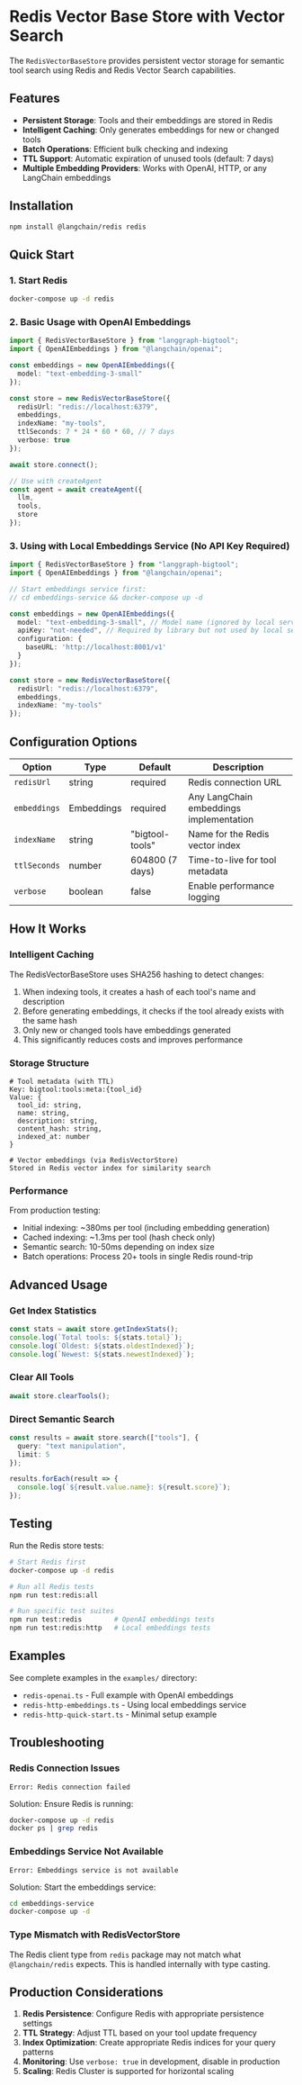 # Redis Vector Base Store with Vector Search

The `RedisVectorBaseStore` provides persistent vector storage for semantic tool search using Redis and Redis Vector Search capabilities.

## Features

- **Persistent Storage**: Tools and their embeddings are stored in Redis
- **Intelligent Caching**: Only generates embeddings for new or changed tools
- **Batch Operations**: Efficient bulk checking and indexing
- **TTL Support**: Automatic expiration of unused tools (default: 7 days)
- **Multiple Embedding Providers**: Works with OpenAI, HTTP, or any LangChain embeddings

## Installation

```bash
npm install @langchain/redis redis
```

## Quick Start

### 1. Start Redis

```bash
docker-compose up -d redis
```

### 2. Basic Usage with OpenAI Embeddings

```typescript
import { RedisVectorBaseStore } from "langgraph-bigtool";
import { OpenAIEmbeddings } from "@langchain/openai";

const embeddings = new OpenAIEmbeddings({
  model: "text-embedding-3-small"
});

const store = new RedisVectorBaseStore({
  redisUrl: "redis://localhost:6379",
  embeddings,
  indexName: "my-tools",
  ttlSeconds: 7 * 24 * 60 * 60, // 7 days
  verbose: true
});

await store.connect();

// Use with createAgent
const agent = await createAgent({
  llm,
  tools,
  store
});
```

### 3. Using with Local Embeddings Service (No API Key Required)

```typescript
import { RedisVectorBaseStore } from "langgraph-bigtool";
import { OpenAIEmbeddings } from "@langchain/openai";

// Start embeddings service first:
// cd embeddings-service && docker-compose up -d

const embeddings = new OpenAIEmbeddings({
  model: "text-embedding-3-small", // Model name (ignored by local service)
  apiKey: "not-needed", // Required by library but not used by local service
  configuration: {
    baseURL: 'http://localhost:8001/v1'
  }
});

const store = new RedisVectorBaseStore({
  redisUrl: "redis://localhost:6379",
  embeddings,
  indexName: "my-tools"
});
```

## Configuration Options

| Option | Type | Default | Description |
|--------|------|---------|-------------|
| `redisUrl` | string | required | Redis connection URL |
| `embeddings` | Embeddings | required | Any LangChain embeddings implementation |
| `indexName` | string | "bigtool-tools" | Name for the Redis vector index |
| `ttlSeconds` | number | 604800 (7 days) | Time-to-live for tool metadata |
| `verbose` | boolean | false | Enable performance logging |

## How It Works

### Intelligent Caching

The RedisVectorBaseStore uses SHA256 hashing to detect changes:

1. When indexing tools, it creates a hash of each tool's name and description
2. Before generating embeddings, it checks if the tool already exists with the same hash
3. Only new or changed tools have embeddings generated
4. This significantly reduces costs and improves performance

### Storage Structure

```
# Tool metadata (with TTL)
Key: bigtool:tools:meta:{tool_id}
Value: {
  tool_id: string,
  name: string,
  description: string,
  content_hash: string,
  indexed_at: number
}

# Vector embeddings (via RedisVectorStore)
Stored in Redis vector index for similarity search
```

### Performance

From production testing:
- Initial indexing: ~380ms per tool (including embedding generation)
- Cached indexing: ~1.3ms per tool (hash check only)
- Semantic search: 10-50ms depending on index size
- Batch operations: Process 20+ tools in single Redis round-trip

## Advanced Usage

### Get Index Statistics

```typescript
const stats = await store.getIndexStats();
console.log(`Total tools: ${stats.total}`);
console.log(`Oldest: ${stats.oldestIndexed}`);
console.log(`Newest: ${stats.newestIndexed}`);
```

### Clear All Tools

```typescript
await store.clearTools();
```

### Direct Semantic Search

```typescript
const results = await store.search(["tools"], {
  query: "text manipulation",
  limit: 5
});

results.forEach(result => {
  console.log(`${result.value.name}: ${result.score}`);
});
```

## Testing

Run the Redis store tests:

```bash
# Start Redis first
docker-compose up -d redis

# Run all Redis tests
npm run test:redis:all

# Run specific test suites
npm run test:redis        # OpenAI embeddings tests
npm run test:redis:http   # Local embeddings tests
```

## Examples

See complete examples in the `examples/` directory:

- `redis-openai.ts` - Full example with OpenAI embeddings
- `redis-http-embeddings.ts` - Using local embeddings service
- `redis-http-quick-start.ts` - Minimal setup example

## Troubleshooting

### Redis Connection Issues

```
Error: Redis connection failed
```

Solution: Ensure Redis is running:
```bash
docker-compose up -d redis
docker ps | grep redis
```

### Embeddings Service Not Available

```
Error: Embeddings service is not available
```

Solution: Start the embeddings service:
```bash
cd embeddings-service
docker-compose up -d
```

### Type Mismatch with RedisVectorStore

The Redis client type from `redis` package may not match what `@langchain/redis` expects. This is handled internally with type casting.

## Production Considerations

1. **Redis Persistence**: Configure Redis with appropriate persistence settings
2. **TTL Strategy**: Adjust TTL based on your tool update frequency
3. **Index Optimization**: Create appropriate Redis indices for your query patterns
4. **Monitoring**: Use `verbose: true` in development, disable in production
5. **Scaling**: Redis Cluster is supported for horizontal scaling